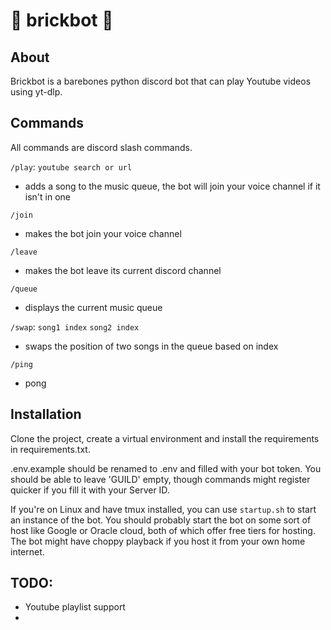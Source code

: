# 🧱 brickbot 🧱

## About
Brickbot is a barebones python discord bot that can play Youtube videos using yt-dlp.

## Commands
All commands are discord slash commands.

```/play```: ```youtube search or url```
- adds a song to the music queue, the bot will join your voice channel if it isn't in one

```/join```
- makes the bot join your voice channel

```/leave```
- makes the bot leave its current discord channel

```/queue```
- displays the current music queue

```/swap```: ```song1 index``` ```song2 index```
- swaps the position of two songs in the queue based on index

```/ping```
- pong

## Installation

Clone the project, create a virtual environment and install the requirements in requirements.txt.

.env.example should be renamed to .env and filled with your bot token. You should be able to leave 'GUILD' empty, though commands might register quicker if you fill it with your Server ID.

If you're on Linux and have tmux installed, you can use ```startup.sh``` to start an instance of the bot. You should probably start the bot on some sort of host like Google or Oracle cloud, both of which offer free tiers for hosting. The bot might have choppy playback if you host it from your own home internet.

## TODO:
- Youtube playlist support
- 